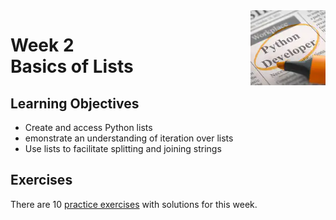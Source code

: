 <a href="../">
  <img src="/img/Introduction_to_Scripting_in_Python_Specialization_logo.avif" width="120" align="right">
</a>

# Week 2 <br> Basics of Lists

## Learning Objectives
- Create and access Python lists
- emonstrate an understanding of iteration over lists
- Use lists to facilitate splitting and joining strings

## Exercises

There are 10 [practice exercises](./exercises.py) with solutions for this week.  
